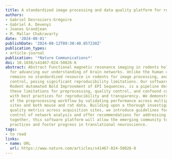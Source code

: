 ```yaml
---
title: A standardized image processing and data quality platform for rodent fMRI
authors:
- Gabriel Desrosiers-Grégoire
- Gabriel A. Devenyi
- Joanes Grandjean
- M. Mallar Chakravarty
date: '2024-08-01'
publishDate: '2024-08-12T09:30:40.857230Z'
publication_types:
- article-journal
publication: '*Nature Communications*'
doi: 10.1038/s41467-024-50826-8
abstract: Abstract Functional magnetic resonance imaging in rodents holds great potential
  for advancing our understanding of brain networks. Unlike the human community, there
  remains no standardized resource in rodents for image processing, analysis and quality
  control, posing significant reproducibility limitations. Our software platform,
  Rodent Automated Bold Improvement of EPI Sequences, is a pipeline designed to address
  these limitations for preprocessing, quality control, and confound correction, along
  with best practices for reproducibility and transparency. We demonstrate the robustness
  of the preprocessing workflow by validating performance across multiple acquisition
  sites and both mouse and rat data. Building upon a thorough investigation into data
  quality metrics across acquisition sites, we introduce guidelines for the quality
  control of network analysis and offer recommendations for addressing issues. Taken
  together, this software platform will allow the emerging community to adopt reproducible
  practices and foster progress in translational neuroscience.
tags:
- to read
links:
- name: URL
  url: https://www.nature.com/articles/s41467-024-50826-8
---
```

